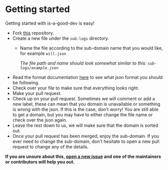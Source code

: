 # Getting started

Getting started with is-a-good-dev is easy! 

- Fork [this](https://github.com/is-a-good-dev/Register) repository. 
- Create a new file under the `sub-logs` directory.
  - Name the file according to the sub-domain name that you would like, for example `will.json`

    *The file path and name should look somewhat similar to this: `sub-logs/example.json`*
- Read the format documentation [here](format.json) to see what json format you should be following.
- Check over your file to make sure that everything looks right. 
- Make your pull request. 
- Check up on your pull request. Sometimes we will comment or add a new label, these can mean that you domain is unavailable or something is wrong with the json. If this is the case, don't worry! You are still able to get a domain, but you may have to either change the file name or check over the json again.
- Leave the rest down to us, we will make sure that the domain is sorted out.
- Once your pull request has been merged, enjoy the sub-domain. If you ever need to change the sub-domain, don't hesitate to open a new pull request to change any of the details.

**If you are unsure about this, [open a new issue](https://github.com/is-a-good-dev/Register/issues/new) and one of the maintainers or contributors will help you out.**

